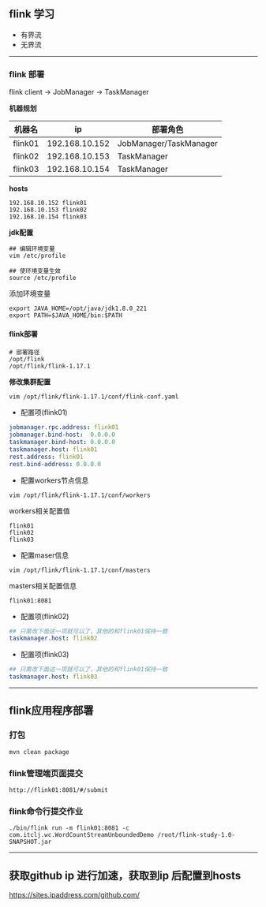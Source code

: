 ## flink 学习

- 有界流
- 无界流

----
### flink 部署
flink client -> JobManager -> TaskManager

**机器规划**

| 机器名        | ip              | 部署角色                   |
|------------|-----------------|------------------------|
| flink01    | 192.168.10.152  | JobManager/TaskManager |
| flink02    | 192.168.10.153  | TaskManager            |
| flink03    | 192.168.10.154  | TaskManager            |

**hosts**
```shell
192.168.10.152 flink01
192.168.10.153 flink02
192.168.10.154 flink03
```

**jdk配置**
```shell
## 编辑环境变量
vim /etc/profile

## 使环境变量生效
source /etc/profile
```
添加环境变量
```shell
export JAVA_HOME=/opt/java/jdk1.8.0_221
export PATH=$JAVA_HOME/bin:$PATH
```

#### flink部署
```shell
# 部署路径
/opt/flink
/opt/flink/flink-1.17.1
```

**修改集群配置**
```shell
vim /opt/flink/flink-1.17.1/conf/flink-conf.yaml
```
- 配置项(flink01)
```yaml
jobmanager.rpc.address: flink01
jobmanager.bind-host:  0.0.0.0
taskmanager.bind-host: 0.0.0.0
taskmanager.host: flink01
rest.address: flink01
rest.bind-address: 0.0.0.0
```

- 配置workers节点信息
````shell
vim /opt/flink/flink-1.17.1/conf/workers 
````
workers相关配置值
````shell
flink01
flink02
flink03
````

- 配置maser信息
```shell
vim /opt/flink/flink-1.17.1/conf/masters
```

masters相关配置信息
````shell
flink01:8081
````

- 配置项(flink02)
```yaml
## 只需改下面这一项就可以了，其他的和flink01保持一致
taskmanager.host: flink02
```

- 配置项(flink03)
```yaml
## 只需改下面这一项就可以了，其他的和flink01保持一致
taskmanager.host: flink03
```

----
## flink应用程序部署
### 打包
```shell
mvn clean package
```

### flink管理端页面提交
````shell
http://flink01:8081/#/submit
````

### flink命令行提交作业
````shell
./bin/flink run -m flink01:8081 -c com.itclj.wc.WordCountStreamUnboundedDemo /root/flink-study-1.0-SNAPSHOT.jar

````


----
## 获取github ip 进行加速，获取到ip 后配置到hosts
https://sites.ipaddress.com/github.com/
